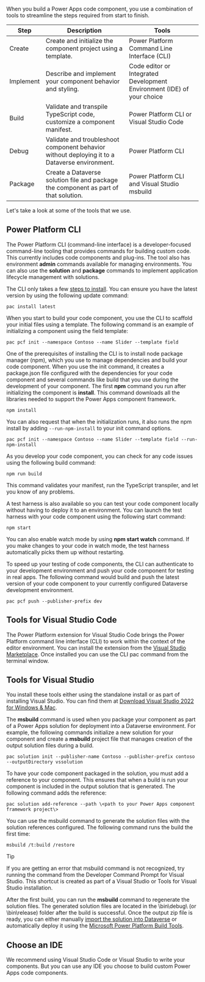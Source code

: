 When you build a Power Apps code component, you use a combination of tools to streamline the steps required from start to finish.

| Step      | Description                                                  | Tools                                                        |
| --------- | ------------------------------------------------------------ | ------------------------------------------------------------ |
| Create    | Create and initialize the component project using a template. | Power Platform Command   Line Interface (CLI)                |
| Implement | Describe and implement your component behavior and styling.  | Code editor or Integrated Development Environment (IDE) of your choice |
| Build     | Validate and transpile TypeScript code, customize a component manifest. | Power Platform CLI or Visual Studio Code                     |
| Debug     | Validate and troubleshoot component behavior without deploying it to a Dataverse environment. | Power Platform CLI                                           |
| Package   | Create a Dataverse solution file and package the component as part of that solution. | Power Platform CLI and Visual Studio msbuild                 |

Let's take a look at some of the tools that we use.

## Power Platform CLI

The Power Platform CLI (command-line interface) is a developer-focused command-line tooling that provides commands for building custom code. This currently includes code components and plug-ins. The tool also has environment **admin** commands available for managing environments. You can also use the **solution** and **package** commands to implement application lifecycle management with solutions.

The CLI only takes a few [steps to install](/powerapps/developer/data-platform/powerapps-cli?azure-portal=true#install-power-apps-cli). You can ensure you have the latest version by using the following update command:

`pac install latest`

When you start to build your code component, you use the CLI to scaffold your initial files using a template. The following command is an example of initializing a component using the field template:

`pac pcf init --namespace Contoso --name Slider --template field`

One of the prerequisites of installing the CLI is to install node package manager (npm), which you use to manage dependencies and build your code component. When you use the init command, it creates a package.json file configured with the dependencies for your code component and several commands like build that you use during the development of your component. The first **npm** command you run after initializing the component is **install**. This command downloads all the libraries needed to support the Power Apps component framework.

`npm install`

You can also request that when the initialization runs, it also runs the npm install by adding `--run-npm-install` to your init command options.

`pac pcf init --namespace Contoso --name Slider --template field --run-npm-install`

As you develop your code component, you can check for any code issues using the following build command:

`npm run build`

This command validates your manifest, run the TypeScript transpiler, and let you know of any problems.

A test harness is also available so you can test your code component locally without having to deploy it to an environment. You can launch the test harness with your code component using the following start command:

`npm start`

You can also enable watch mode by using **npm start watch** command. If you make changes to your code in watch mode, the test harness automatically picks them up without restarting.

To speed up your testing of code components, the CLI can authenticate to your development environment and push your code component for testing in real apps. The following command would build and push the latest version of your code component to your currently configured Dataverse development environment.

`pac pcf push --publisher-prefix dev`

## Tools for Visual Studio Code

The Power Platform extension for Visual Studio Code brings the Power Platform command line interface (CLI) to work within the context of the editor environment. You can install the extension from the [Visual Studio Marketplace](https://marketplace.visualstudio.com/items?itemName=microsoft-IsvExpTools.powerplatform-vscode). Once installed you can use the CLI pac command from the terminal window.

## Tools for Visual Studio

You install these tools either using the standalone install or as part of installing Visual Studio. You can find them at [Download Visual Studio 2022 for Windows & Mac](https://visualstudio.microsoft.com/downloads/?azure-portal=true).

The **msbuild** command is used when you package your component as part of a Power Apps solution for deployment into a Dataverse environment. For example, the following commands initialize a new solution for your component and create a **msbuild** project file that manages creation of the output solution files during a build.

`pac solution init --publisher-name Contoso --publisher-prefix contoso ‑‑outputDirectory vssolution`

To have your code component packaged in the solution, you must add a reference to your component. This ensures that when a build is run your component is included in the output solution that is generated. The following command adds the reference:

`pac solution add-reference --path \<path to your Power Apps component framework project\>`

You can use the msbuild command to generate the solution files with the solution references configured. The following command runs the build the first time:

`msbuild /t:build /restore`

> [!TIP]
> If you are getting an error that msbuild command is not recognized, try running the command from the Developer Command Prompt for Visual Studio. This shortcut is created as part of a Visual Studio or Tools for Visual Studio installation.

After the first build, you can run the **msbuild** command to regenerate the solution files. The generated solution files are located in the \bin\debug\ (or \bin\release) folder after the build is successful. Once the output zip file is ready, you can either manually [import the solution into Dataverse](/powerapps/maker/data-platform/import-update-export-solutions/?azure-portal=true) or automatically deploy it using the [Microsoft Power Platform Build Tools](https://marketplace.visualstudio.com/items?itemName=microsoft-IsvExpTools.PowerPlatform-BuildTools&azure-portal=true).

## Choose an IDE

We recommend using Visual Studio Code or Visual Studio to write your components. But you can use any IDE you choose to build custom Power Apps code components.
